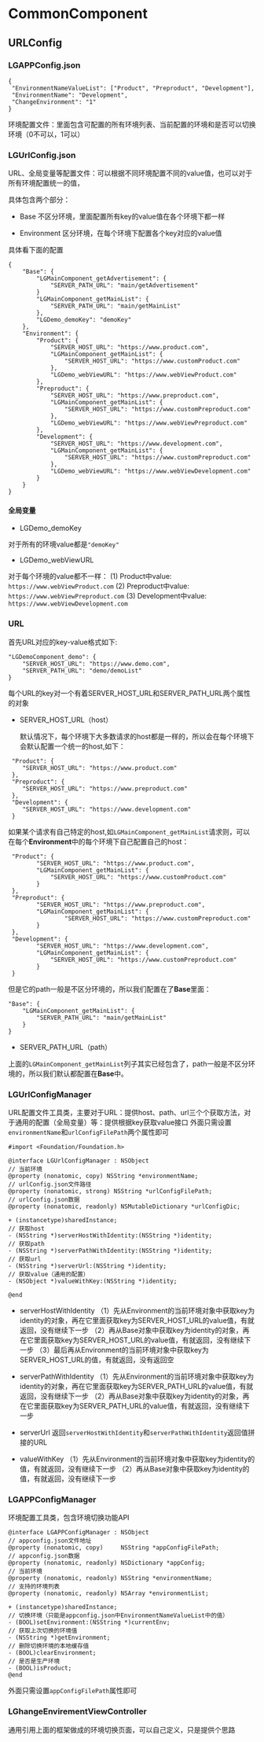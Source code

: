 
# CommonComponent

## URLConfig

### LGAPPConfig.json

```
{
 "EnvironmentNameValueList": ["Product", "Preproduct", "Development"],
 "EnvironmentName": "Development",
 "ChangeEnvironment": "1"
}
```

环境配置文件：里面包含可配置的所有环境列表、当前配置的环境和是否可以切换环境（0不可以，1可以）

### LGUrlConfig.json
URL、全局变量等配置文件：可以根据不同环境配置不同的value值，也可以对于所有环境配置统一的值，

具体包含两个部分：

* Base
    不区分环境，里面配置所有key的value值在各个环境下都一样
    
* Environment
    区分环境，在每个环境下配置各个key对应的value值

具体看下面的配置

```
{
    "Base": {
        "LGMainComponent_getAdvertisement": {
            "SERVER_PATH_URL": "main/getAdvertisement"
        }
        "LGMainComponent_getMainList": {
            "SERVER_PATH_URL": "main/getMainList"
        },
        "LGDemo_demoKey": "demoKey"
    },
    "Environment": {
        "Product": {
            "SERVER_HOST_URL": "https://www.product.com",
            "LGMainComponent_getMainList": {
                "SERVER_HOST_URL": "https://www.customProduct.com"
            },
            "LGDemo_webViewURL": "https://www.webViewProduct.com"
        },
        "Preproduct": {
            "SERVER_HOST_URL": "https://www.preproduct.com",
            "LGMainComponent_getMainList": {
                "SERVER_HOST_URL": "https://www.customPreproduct.com"
            },
            "LGDemo_webViewURL": "https://www.webViewPreproduct.com"
        },
        "Development": {
            "SERVER_HOST_URL": "https://www.development.com",
            "LGMainComponent_getMainList": {
                "SERVER_HOST_URL": "https://www.customPreproduct.com"
            },
            "LGDemo_webViewURL": "https://www.webViewDevelopment.com"
        }
    }
}
```

#### 全局变量
* LGDemo_demoKey

对于所有的环境value都是`"demoKey"`

* LGDemo_webViewURL

对于每个环境的value都不一样：
(1) Product中value: `https://www.webViewProduct.com`
(2) Preproduct中value: `https://www.webViewPreproduct.com`
(3) Development中value: `https://www.webViewDevelopment.com`

### URL
首先URL对应的key-value格式如下:

```
"LGDemoComponent_demo": {
    "SERVER_HOST_URL": "https://www.demo.com",
    "SERVER_PATH_URL": "demo/demoList"
}
```
每个URL的key对一个有着SERVER_HOST_URL和SERVER_PATH_URL两个属性的对象

* SERVER_HOST_URL（host）

  默认情况下，每个环境下大多数请求的host都是一样的，所以会在每个环境下会默认配置一个统一的host,如下：

```  
 "Product": {
    "SERVER_HOST_URL": "https://www.product.com"       
 },
 "Preproduct": {
    "SERVER_HOST_URL": "https://www.preproduct.com"
 },
 "Development": {
    "SERVER_HOST_URL": "https://www.development.com"
 }
```
 如果某个请求有自己特定的host,如`LGMainComponent_getMainList`请求则，可以在每个**Environment**中的每个环境下自己配置自己的host：
 
```
 "Product": {
        "SERVER_HOST_URL": "https://www.product.com",
        "LGMainComponent_getMainList": {
            "SERVER_HOST_URL": "https://www.customProduct.com"
        }
 },
 "Preproduct": {
        "SERVER_HOST_URL": "https://www.preproduct.com",
        "LGMainComponent_getMainList": {
                "SERVER_HOST_URL": "https://www.customPreproduct.com"
        }
 },
 "Development": {
        "SERVER_HOST_URL": "https://www.development.com",
        "LGMainComponent_getMainList": {
            "SERVER_HOST_URL": "https://www.customPreproduct.com"
        }
 }
```
但是它的path一般是不区分环境的，所以我们配置在了**Base**里面：

```
"Base": {
    "LGMainComponent_getMainList": {
        "SERVER_PATH_URL": "main/getMainList"
    }
}
```
* SERVER_PATH_URL（path）

上面的`LGMainComponent_getMainList`列子其实已经包含了，path一般是不区分环境的，所以我们默认都配置在**Base**中。

### LGUrlConfigManager

URL配置文件工具类，主要对于URL：提供host、path、url三个个获取方法，对于通用的配置（全局变量）等：提供根据key获取value接口
外面只需设置`environmentName`和`urlConfigFilePath`两个属性即可

```
#import <Foundation/Foundation.h>

@interface LGUrlConfigManager : NSObject
// 当前环境
@property (nonatomic, copy) NSString *environmentName;
// urlConfig.json文件路径
@property (nonatomic, strong) NSString *urlConfigFilePath;
// urlConfig.json数据
@property (nonatomic, readonly) NSMutableDictionary *urlConfigDic;

+ (instancetype)sharedInstance;
// 获取host
- (NSString *)serverHostWithIdentity:(NSString *)identity;
// 获取path
- (NSString *)serverPathWithIdentity:(NSString *)identity;
// 获取url
- (NSString *)serverUrl:(NSString *)identity;
// 获取value（通用的配置）
- (NSObject *)valueWithKey:(NSString *)identity;

@end
```
* serverHostWithIdentity
  （1）先从Environment的当前环境对象中获取key为identity的对象，再在它里面获取key为SERVER_HOST_URL的value值，有就返回，没有继续下一步
  （2）再从Base对象中获取key为identity的对象，再在它里面获取key为SERVER_HOST_URL的value值，有就返回，没有继续下一步
  （3）最后再从Environment的当前环境对象中获取key为SERVER_HOST_URL的值，有就返回，没有返回空
  
* serverPathWithIdentity
  （1）先从Environment的当前环境对象中获取key为identity的对象，再在它里面获取key为SERVER_PATH_URL的value值，有就返回，没有继续下一步
  （2）再从Base对象中获取key为identity的对象，再在它里面获取key为SERVER_PATH_URL的value值，有就返回，没有继续下一步
  
* serverUrl
  返回`serverHostWithIdentity`和`serverPathWithIdentity`返回值拼接的URL

* valueWithKey
  （1）先从Environment的当前环境对象中获取key为identity的值，有就返回，没有继续下一步
  （2）再从Base对象中获取key为identity的值，有就返回，没有继续下一步

### LGAPPConfigManager

环境配置工具类，包含环境切换功能API

```
@interface LGAPPConfigManager : NSObject
// appconfig.json文件地址
@property (nonatomic, copy)     NSString *appConfigFilePath;
// appconfig.json数据
@property (nonatomic, readonly) NSDictionary *appConfig;
// 当前环境
@property (nonatomic, readonly) NSString *environmentName;
// 支持的环境列表
@property (nonatomic, readonly) NSArray *environmentList;

+ (instancetype)sharedInstance;
// 切换环境（只能是appconfig.json中EnvironmentNameValueList中的值）
- (BOOL)setEnvironment:(NSString *)currentEnv;
// 获取上次切换的环境值
- (NSString *)getEnvironment;
// 删除切换环境的本地缓存值
- (BOOL)clearEnvironment;
// 是否是生产环境
- (BOOL)isProduct;
@end
```
外面只需设置`appConfigFilePath`属性即可

### LGhangeEnvirementViewController

通用引用上面的框架做成的环境切换页面，可以自己定义，只是提供个思路


